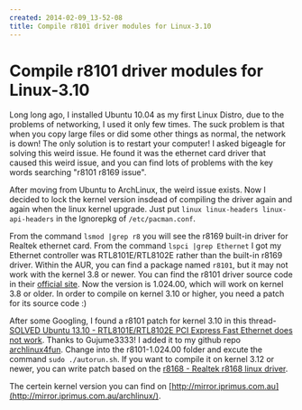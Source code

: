 ```yaml
---
created: 2014-02-09_13-52-08
title: Compile r8101 driver modules for Linux-3.10
---
```


# Compile r8101 driver modules for Linux-3.10

Long long ago, I installed Ubuntu 10.04 as my first Linux Distro, due to the problems of networking, I used it only few times. The suck problem is that when you copy large files or did some other things as normal, the network is down! The only solution is to restart your computer! I asked bigeagle for solving this weird issue. He found it was the ethernet card driver that caused this weird issue, and you can find lots of problems with the key words searching "r8101 r8169 issue".  

After moving from Ubuntu to ArchLinux, the weird issue exists. Now I decided to lock the kernel version insdead of compiling the driver again and again when the linux kernel upgrade. Just put `linux linux-headers linux-api-headers` in the Ignorepkg of `/etc/pacman.conf`. 

From the command `lsmod |grep r8` you will see the r8169 built-in driver for Realtek ethernet card. From the command `lspci |grep Ethernet` I got my Ethernet controller was RTL8101E/RTL8102E rather than the built-in r8169 driver. Within the AUR, you can find a package named `r8101`, but it may not work with the kernel 3.8 or newer. You can find the r8101 driver source code in their [official site](http://www.realtek.com.tw/Downloads/downloadsView.aspx?Langid=1&PNid=14&PFid=7&Level=5&Conn=4&DownTypeID=3&GetDown=false). Now the version is 1.024.00, which will work on kernel 3.8 or older. In order to compile on kernel 3.10 or higher, you need a patch for its source code :)  

After some Googling, I found a r8101 patch for kernel 3.10 in this thread-[SOLVED Ubuntu 13.10 - RTL8101E/RTL8102E PCI Express Fast Ethernet does not work](http://ubuntuforums.org/showthread.php?t=2182609). Thanks to Gujume3333! I added it to my github repo [archlinux4fun](https://github.com/billryan/archlinux4fun/tree/master/net/drivers). Change into the r8101-1.024.00 folder and excute the command `sudo ./autorun.sh`. If you want to compile it on kernel 3.12 or newer, you can write patch based on the [r8168 - Realtek r8168 linux driver](https://code.google.com/p/r8168/).  

The certein kernel version you can find on [http://mirror.iprimus.com.au](http://mirror.iprimus.com.au/archlinux/).